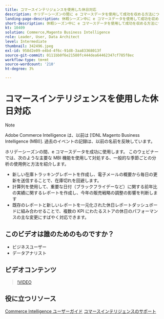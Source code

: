 ```yaml
---
title: コマースインテリジェンスを使用した休日対応
description: ホリデーシーズンの間に e コマースデータを使用して成功を収める方法については、このウェビナーをご覧ください。
landing-page-description: 休暇シーズン中に e コマースデータを使用して成功を収める方法については、録画済みのウェビナーをご覧ください。
short-description: 休暇シーズン中に e コマースデータを使用して成功を収める方法については、録画済みのウェビナーをご覧ください。
kt: 10409
solution: Commerce,Magento Business Intelligence
role: Leader, User, Data Architect
level: Intermediate
thumbnail: 342496.jpeg
exl-id: 958d2e09-e4bd-4f6c-91d8-3aa83368013f
source-git-commit: 0111bb0f6e21580fc444dea64462347cf785f8ec
workflow-type: tm+mt
source-wordcount: '210'
ht-degree: 3%

---
```


# コマースインテリジェンスを使用した休日対応

>[!NOTE]
>
>Adobe Commerce Intelligence は、以前は [!DNL Magento Business Intelligence (MBI)]. 過去のイベントの記録は、以前の名前を反映しています。

ホリデーシーズンの間、e コマースデータを成功に使用します。 このウェビナーでは、次のような主要な MBI 機能を使用して対処する、一般的な季節ごとの分析の使用例と方法を紹介します。

- 新しい在庫トラッキングレポートを作成し、電子メールの概要から毎日の更新を送信することで、在庫切れを回避します。
- 計算列を使用して、重要な日付（ブラックフライデーなど）に関する前年比の実績に関するレポートを作成し、今年の販売戦略の調整の影響を判断します
- 既存のレポートと新しいレポートを一元化された休日レポートダッシュボードに組み合わせることで、複数の KPI にわたるストアの休日のパフォーマンスの主な変更にすばやく対応できます。

## このビデオは誰のためのものですか？

- ビジネスユーザー
- データアナリスト

## ビデオコンテンツ

>[!VIDEO](https://video.tv.adobe.com/v/342496?quality=12&learn=on)

## 役に立つリソース

[Commerce Intelligence ユーザーガイド](https://experienceleague.adobe.com/docs/commerce-business-intelligence/mbi/guide-overview.html?lang=ja)
[コマースインテリジェンスのサポート](https://experienceleague.adobe.com/docs/commerce-knowledge-base/kb/troubleshooting/miscellaneous/mbi-service-policies.html)
